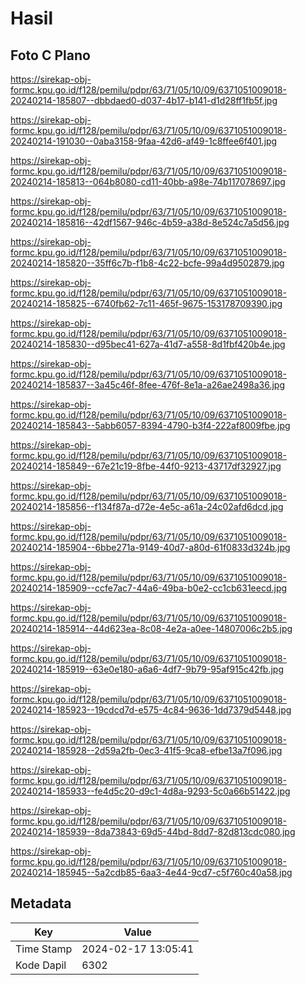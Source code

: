 # Hasil

## Foto C Plano

https://sirekap-obj-formc.kpu.go.id/f128/pemilu/pdpr/63/71/05/10/09/6371051009018-20240214-185807--dbbdaed0-d037-4b17-b141-d1d28ff1fb5f.jpg

https://sirekap-obj-formc.kpu.go.id/f128/pemilu/pdpr/63/71/05/10/09/6371051009018-20240214-191030--0aba3158-9faa-42d6-af49-1c8ffee6f401.jpg

https://sirekap-obj-formc.kpu.go.id/f128/pemilu/pdpr/63/71/05/10/09/6371051009018-20240214-185813--064b8080-cd11-40bb-a98e-74b117078697.jpg

https://sirekap-obj-formc.kpu.go.id/f128/pemilu/pdpr/63/71/05/10/09/6371051009018-20240214-185816--42df1567-946c-4b59-a38d-8e524c7a5d56.jpg

https://sirekap-obj-formc.kpu.go.id/f128/pemilu/pdpr/63/71/05/10/09/6371051009018-20240214-185820--35ff6c7b-f1b8-4c22-bcfe-99a4d9502879.jpg

https://sirekap-obj-formc.kpu.go.id/f128/pemilu/pdpr/63/71/05/10/09/6371051009018-20240214-185825--6740fb62-7c11-465f-9675-153178709390.jpg

https://sirekap-obj-formc.kpu.go.id/f128/pemilu/pdpr/63/71/05/10/09/6371051009018-20240214-185830--d95bec41-627a-41d7-a558-8d1fbf420b4e.jpg

https://sirekap-obj-formc.kpu.go.id/f128/pemilu/pdpr/63/71/05/10/09/6371051009018-20240214-185837--3a45c46f-8fee-476f-8e1a-a26ae2498a36.jpg

https://sirekap-obj-formc.kpu.go.id/f128/pemilu/pdpr/63/71/05/10/09/6371051009018-20240214-185843--5abb6057-8394-4790-b3f4-222af8009fbe.jpg

https://sirekap-obj-formc.kpu.go.id/f128/pemilu/pdpr/63/71/05/10/09/6371051009018-20240214-185849--67e21c19-8fbe-44f0-9213-43717df32927.jpg

https://sirekap-obj-formc.kpu.go.id/f128/pemilu/pdpr/63/71/05/10/09/6371051009018-20240214-185856--f134f87a-d72e-4e5c-a61a-24c02afd6dcd.jpg

https://sirekap-obj-formc.kpu.go.id/f128/pemilu/pdpr/63/71/05/10/09/6371051009018-20240214-185904--6bbe271a-9149-40d7-a80d-61f0833d324b.jpg

https://sirekap-obj-formc.kpu.go.id/f128/pemilu/pdpr/63/71/05/10/09/6371051009018-20240214-185909--ccfe7ac7-44a6-49ba-b0e2-cc1cb631eecd.jpg

https://sirekap-obj-formc.kpu.go.id/f128/pemilu/pdpr/63/71/05/10/09/6371051009018-20240214-185914--44d623ea-8c08-4e2a-a0ee-14807006c2b5.jpg

https://sirekap-obj-formc.kpu.go.id/f128/pemilu/pdpr/63/71/05/10/09/6371051009018-20240214-185919--63e0e180-a6a6-4df7-9b79-95af915c42fb.jpg

https://sirekap-obj-formc.kpu.go.id/f128/pemilu/pdpr/63/71/05/10/09/6371051009018-20240214-185923--19cdcd7d-e575-4c84-9636-1dd7379d5448.jpg

https://sirekap-obj-formc.kpu.go.id/f128/pemilu/pdpr/63/71/05/10/09/6371051009018-20240214-185928--2d59a2fb-0ec3-41f5-9ca8-efbe13a7f096.jpg

https://sirekap-obj-formc.kpu.go.id/f128/pemilu/pdpr/63/71/05/10/09/6371051009018-20240214-185933--fe4d5c20-d9c1-4d8a-9293-5c0a66b51422.jpg

https://sirekap-obj-formc.kpu.go.id/f128/pemilu/pdpr/63/71/05/10/09/6371051009018-20240214-185939--8da73843-69d5-44bd-8dd7-82d813cdc080.jpg

https://sirekap-obj-formc.kpu.go.id/f128/pemilu/pdpr/63/71/05/10/09/6371051009018-20240214-185945--5a2cdb85-6aa3-4e44-9cd7-c5f760c40a58.jpg


## Metadata

| Key        | Value               |
| ---------- | ------------------- |
| Time Stamp | 2024-02-17 13:05:41 |
| Kode Dapil | 6302                |



